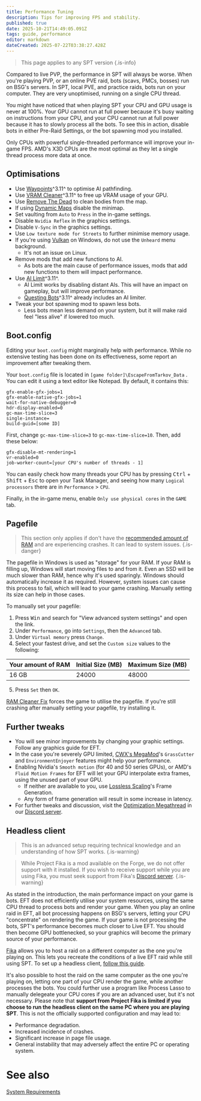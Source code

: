 ```yaml
---
title: Performance Tuning
description: Tips for improving FPS and stability.
published: true
date: 2025-10-21T14:49:05.091Z
tags: guide, performance
editor: markdown
dateCreated: 2025-07-22T03:38:27.428Z
---
```


> This page applies to any SPT version
{.is-info}

Compared to live PVP, the performance in SPT will always be worse. When you're playing PVP, or an online PVE raid, bots (scavs, PMCs, bosses) run on BSG's servers. In SPT, local PVE, and practice raids, bots run on your computer. They are very unoptimised, running on a single CPU thread.

You might have noticed that when playing SPT your CPU and GPU usage is never at 100%. Your GPU cannot run at full power because it's busy waiting on instructions from your CPU, and your CPU cannot run at full power because it has to slowly process all the bots. To see this in action, disable bots in either Pre-Raid Settings, or the bot spawning mod you installed.

Only CPUs with powerful single-threaded performance will improve your in-game FPS. AMD's X3D CPUs are the most optimal as they let a single thread process more data at once.

## Optimisations
- Use [Waypoints](https://forge.sp-tarkov.com/mod/827/waypoints-expanded-navmesh)^3.11^ to optimise AI pathfinding.
- Use [VRAM Cleaner](https://forge.sp-tarkov.com/mod/2173/vram-cleaner)^3.11^ to free up VRAM usage of your GPU.
- Use [Remove The Dead](https://forge.sp-tarkov.com/mod/1551/remove-the-dead) to clean bodies from the map.
- If using [Dynamic Maps](https://forge.sp-tarkov.com/mod/1431/dynamic-maps) disable the minimap.
- Set vaulting from `Auto` to `Press` in the in-game settings.
- Disable `Nvidia Reflex` in the graphics settings.
- Disable `V-Sync` in the graphics settings.
- Use `Low texture mode for Streets` to further minimise memory usage.
- If you're using [Vulkan](https://en.wikipedia.org/wiki/Vulkan) on Windows, do not use the `Unheard` menu background.
  - It's not an issue on Linux.
- Remove mods that add new functions to AI.
  - As bots are the main cause of performance issues, mods that add new functions to them will impact performance.
- Use [AI Limit](https://forge.sp-tarkov.com/mod/1945/ai-limit)^3.11^.
  - AI Limit works by disabling distant AIs. This will have an impact on gameplay, but will improve performance.
  - [Questing Bots](https://forge.sp-tarkov.com/mod/1109/questing-bots)^3.11^ already includes an AI limiter.
- Tweak your bot spawning mod to spawn less bots.
  - Less bots mean less demand on your system, but it will make raid feel "less alive" if lowered too much.

## Boot.config
Editing your `boot.config` might marginally help with performance. While no extensive testing has been done on its effectiveness, some report an improvement after tweaking them.

Your `boot.config` file is located in `[game folder]\EscapeFromTarkov_Data` . You can edit it using a text editor like Notepad.
By default, it contains this:

```
gfx-enable-gfx-jobs=1
gfx-enable-native-gfx-jobs=1
wait-for-native-debugger=0
hdr-display-enabled=0
gc-max-time-slice=3
single-instance=
build-guid=[some ID]
```

First, change `gc-max-time-slice=3` to `gc-max-time-slice=10`. 
Then, add these below:

```
gfx-disable-mt-rendering=1
vr-enabled=0
job-worker-count=[your CPU's number of threads - 1]
```
You can easily check how many threads your CPU has by pressing <kbd>Ctrl</kbd> + <kbd>Shift</kbd> + <kbd>Esc</kbd> to open your Task Manager, and seeing how many `Logical processors` there are in `Performance` > `CPU`.

Finally, in the in-game menu, enable `Only use physical cores` in the `GAME` tab.

## Pagefile
> This section only applies if don't have the [recommended amount of RAM](/system-requirements) and are experiencing crashes. It can lead to system issues.
{.is-danger}

The pagefile in Windows is used as "storage" for your RAM. If your RAM is filling up, Windows will start moving files to and from it. Even an SSD will be much slower than RAM, hence why it's used sparingly. Windows should automatically increase it as required. However, system issues can cause this process to fail, which will lead to your game crashing. Manually setting its size can help in those cases.

To manually set your pagefile:

1. Press <kbd>Win</kbd> and search for "View advanced system settings" and open the link. 
2. Under `Performance`, go into `Settings`, then the `Advanced` tab.
3. Under `Virtual memory` press `Change`.
4. Select your fastest drive, and set the `Custom size` values to the following:

| Your amount of RAM | Initial Size (MB) | Maximum Size (MB) |
|---|---|---|
| 16 GB | 24000 | 48000 |


5. Press `Set` then `OK`.

[RAM Cleaner Fix](<https://forge.sp-tarkov.com/mod/1311/ram-cleaner-fix>) forces the game to utilise the pagefile. If you're still crashing after manually setting your pagefile, try installing it.

## Further tweaks
- You will see minor improvements by changing your graphic settings. Follow any graphics guide for EFT.
- In the case you're severely GPU limited, [CWX's MegaMod](https://forge.sp-tarkov.com/mod/1454/cwx-megamod)'s `GrassCutter` and `EnvironmentEnjoyer` features might help your performance.
- Enabling Nvidia's `Smooth motion` (for 40 and 50 series GPUs), or AMD's `Fluid Motion Frames` for EFT will let your GPU interpolate extra frames, using the unused part of your GPU.
  - If neither are available to you, use [Lossless Scaling](https://store.steampowered.com/app/993090/Lossless_Scaling)'s Frame Generation.
  - Any form of frame generation will result in some increase in latency.
- For further tweaks and discussion, visit the [Optimization Megathread](https://discord.com/channels/875684761291599922/1163777314862149683) in our [Discord server](http://discord.sp-tarkov.com/).

## Headless client

> This is an advanced setup requiring technical knowledge and an understanding of how SPT works.
{.is-warning}

> While Project Fika is a mod available on the Forge, we do not offer support with it installed. If you wish to receive support while you are using Fika, you must seek support from Fika's [Discord server](https://discord.gg/project-fika). 
{.is-warning}

As stated in the introduction, the main performance impact on your game is bots. EFT does not efficiently utilise your system resources, using the same CPU thread to process bots and render your game. When you play an online raid in EFT, all bot processing happens on BSG's servers, letting your CPU "concentrate" on rendering the game. If your game is not processing the bots, SPT's performance becomes much closer to Live EFT. You should then become GPU bottlenecked, so your graphics will become the primary source of your performance.

[Fika](https://forge.sp-tarkov.com/mod/2326/project-fika) allows you to host a raid on a different computer as the one you're playing on. This lets you recreate the conditions of a live EFT raid while still using SPT. To set up a headless client, [follow this guide](https://project-fika.gitbook.io/wiki/advanced-features/headless-client).


It's also possible to host the raid on the same computer as the one you're playing on, letting one part of your CPU render the game, while another processes the bots. You could further use a program like Process Lasso to manually delegeate your CPU cores if you are an advanced user, but it's not necessary. Please note that **support from Project Fika is limited if you choose to run the headless client on the same PC where you are playing SPT**. This is not the officially supported configuration and may lead to:
- Performance degradation.
- Increased incidence of crashes.
- Significant increase in page file usage.
- General instability that may adversely affect the entire PC or operating system.

# See also
[System Requirements](/system-requirements)